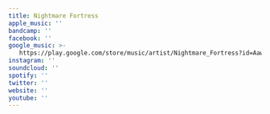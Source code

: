 ```yaml
---
title: Nightmare Fortress
apple_music: ''
bandcamp: ''
facebook: ''
google_music: >-
   https://play.google.com/store/music/artist/Nightmare_Fortress?id=Aawenyfavc7phc3v5ruoairokde
instagram: ''
soundcloud: ''
spotify: ''
twitter: ''
website: ''
youtube: ''
---
```

